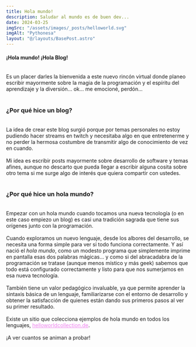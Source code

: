 ```yaml
---
title: Hola mundo!
description: Saludar al mundo es de buen dev...
date: 2024-03-25
imgSrc: "/assets/images/_posts/helloworld.svg"
imgAlt: "Pythonesa"
layout: "@/layouts/BasePost.astro"
---
```

#### **¡Hola mundo! ¡Hola Blog!**

</br>
Es un placer darles la bienvenida a este nuevo rincón virtual donde planeo escribir mayormente sobre la magia de la programación y el espíritu del aprendizaje y la diversión... ok... me emocioné, perdón...
</br></br>

### **¿Por qué hice un blog?**

</br>
La idea de crear este blog surgió porque por temas personales no estoy pudiendo hacer streams en twitch y necesitaba algo en que entretenerme y no perder la hermosa costumbre de transmitir algo de conocimiento de vez en cuando.
</br></br>
Mi idea es escribir posts mayormente sobre desarrollo de software y temas afines, aunque no descarto que pueda llegar a escribir alguna cosita sobre otro tema si me surge algo de interés que quiera compartir con ustedes.
</br></br>

### **¿Por qué hice un hola mundo?**

</br>
Empezar con un hola mundo cuando tocamos una nueva tecnología (o en este caso empiezo un blog) es casi una tradición sagrada que tiene sus orígenes junto con la programación.
</br></br>
Cuando exploramos un nuevo lenguaje, desde los albores del desarrollo, se necesita una forma simple para ver si todo funciona correctamente. Y así nació el <i>hola mundo</i>, como un modesto programa que simplemente imprime en pantalla esas dos palabras mágicas... y como si del abracadabra de la programación se tratase (aunque menos místico y más geek) sabemos que todo está configurado correctamente y listo para que nos sumerjamos en esa nueva tecnología.
</br></br>
También tiene un valor pedagógico invaluable, ya que permite aprender la sintaxis básica de un lenguaje, familiarizarse con el entorno de desarrollo y obtener la satisfacción de quienes están dando sus primeros pasos al ver su primer resultado.
</br></br>
Existe un sitio que colecciona ejemplos de hola mundo en todos los lenguajes, <a href="https://helloworldcollection.de" style="color: violet;">helloworldcollection.de</a>.
</br></br>
¡A ver cuantos se animan a probar!
